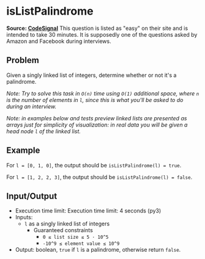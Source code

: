 # isListPalindrome

**Source: [CodeSignal](https://app.codesignal.com/)**
This question is listed as "easy" on their site and is intended to take 30 minutes.
It is supposedly one of the questions asked by Amazon and Facebook during interviews.

## Problem

Given a singly linked list of integers, determine whether or not it's a palindrome.

_Note: Try to solve this task in `O(n)` time using `O(1)` additional space, where `n` is the number of elements in `l`, since this is what you'll be asked to do during an interview._

_Note: in examples below and tests preview linked lists are presented as arrays just for simplicity of visualization: in real data you will be given a head node `l` of the linked list._

## Example

For `l = [0, 1, 0]`, the output should be `isListPalindrome(l) = true`.

For `l = [1, 2, 2, 3]`, the output should be `isListPalindrome(l) = false`.

## Input/Output

* Execution time limit: Execution time limit: 4 seconds (py3)
* Inputs:
   * `l` as a singly linked list of integers
      * Guaranteed constraints
         * `0 ≤ list size ≤ 5 · 10^5`
         * `-10^9 ≤ element value ≤ 10^9`
* Output: boolean, `true` if `l` is a palindrome, otherwise return `false`.

